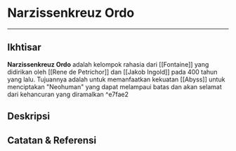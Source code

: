 # Narzissenkreuz Ordo

---

## Ikhtisar
**Narzissenkreuz Ordo** adalah kelompok rahasia dari [[Fontaine]] yang didirikan oleh [[Rene de Petrichor]] dan [[Jakob Ingold]] pada 400 tahun yang lalu. Tujuannya adalah untuk memanfaatkan kekuatan [[Abyss]] untuk menciptakan "Neohuman" yang dapat melampaui batas dan akan selamat dari kehancuran yang diramalkan   ^e7fae2

## Deskripsi


## Catatan & Referensi